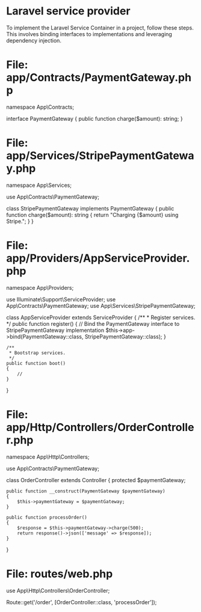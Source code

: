 # Laravel service provider
To implement the Laravel Service Container in a project, follow these steps. This involves binding interfaces to implementations and leveraging dependency injection. 

# File: app/Contracts/PaymentGateway.php

namespace App\Contracts;

interface PaymentGateway
{
    public function charge($amount): string;
}

# File: app/Services/StripePaymentGateway.php

namespace App\Services;

use App\Contracts\PaymentGateway;

class StripePaymentGateway implements PaymentGateway
{
    public function charge($amount): string
    {
        return "Charging {$amount} using Stripe.";
    }
}

# File: app/Providers/AppServiceProvider.php

namespace App\Providers;

use Illuminate\Support\ServiceProvider;
use App\Contracts\PaymentGateway;
use App\Services\StripePaymentGateway;

class AppServiceProvider extends ServiceProvider
{
    /**
     * Register services.
     */
    public function register()
    {
        // Bind the PaymentGateway interface to StripePaymentGateway implementation
        $this->app->bind(PaymentGateway::class, StripePaymentGateway::class);
    }

    /**
     * Bootstrap services.
     */
    public function boot()
    {
        //
    }
}

# File: app/Http/Controllers/OrderController.php

namespace App\Http\Controllers;

use App\Contracts\PaymentGateway;

class OrderController extends Controller
{
    protected $paymentGateway;

    public function __construct(PaymentGateway $paymentGateway)
    {
        $this->paymentGateway = $paymentGateway;
    }

    public function processOrder()
    {
        $response = $this->paymentGateway->charge(500);
        return response()->json(['message' => $response]);
    }
}


# File: routes/web.php
use App\Http\Controllers\OrderController;

Route::get('/order', [OrderController::class, 'processOrder']);
